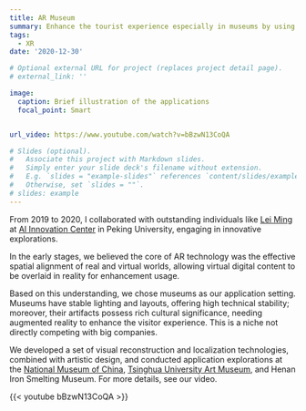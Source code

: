 ```yaml
---
title: AR Museum
summary: Enhance the tourist experience especially in museums by using computer vision technologies on AR glasses to provide interactive and intellectual tutorial services.
tags:
  - XR
date: '2020-12-30'

# Optional external URL for project (replaces project detail page).
# external_link: ''

image:
  caption: Brief illustration of the applications
  focal_point: Smart


url_video: https://www.youtube.com/watch?v=bBzwN13CoQA

# Slides (optional).
#   Associate this project with Markdown slides.
#   Simply enter your slide deck's filename without extension.
#   E.g. `slides = "example-slides"` references `content/slides/example-slides.md`.
#   Otherwise, set `slides = ""`.
# slides: example
---
```


From 2019 to 2020, I collaborated with outstanding individuals like [Lei Ming](https://baike.baidu.com/item/%E9%9B%B7%E9%B8%A3/2603484) at [AI Innovation Center](http://aiic.pku.edu.cn/) in Peking University, engaging in innovative explorations. 

In the early stages, we believed the core of AR technology was the effective spatial alignment of real and virtual worlds, allowing virtual digital content to be overlaid in reality for enhancement usage. 

Based on this understanding, we chose museums as our application setting. Museums have stable lighting and layouts, offering high technical stability; moreover, their artifacts possess rich cultural significance, needing augmented reality to enhance the visitor experience. This is a niche not directly competing with big companies.

We developed a set of visual reconstruction and localization technologies, combined with artistic design, and conducted application explorations at the [National Museum of China](https://www.chnmuseum.cn/), [Tsinghua University Art Museum](https://www.artmuseum.tsinghua.edu.cn/), and Henan Iron Smelting Museum. For more details, see our video.

{{< youtube bBzwN13CoQA >}}